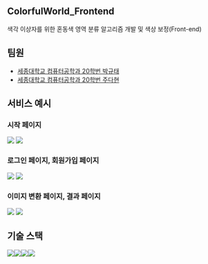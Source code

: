 ## ColorfulWorld_Frontend

색각 이상자를 위한 혼동색 영역 분류 알고리즘 개발 및 색상 보정(Front-end)

## 팀원

- [세종대학교 컴퓨터공학과 20학번 박규태][1]
- [세종대학교 컴퓨터공학과 20학번 주다현][2]

## 서비스 예시

### 시작 페이지
<div>
    <img src="./images/startPage1.png">
    <img src="./images/startPage2.png">
</div>

### 로그인 페이지, 회원가입 페이지
<div>
    <img src="./images/loginPage.png">
    <img src="./images/joinPage.png">
</div>

### 이미지 변환 페이지, 결과 페이지
<div>
    <img src="./images/imgConvertPage.png">
    <img src="./images/resultPage.png">
</div>

## 기술 스택

<div style="display:flex">
  <img src="https://img.shields.io/badge/Figma-F24E1E?style=for-the-badge&logo=Figma&logoColor=white"> 
  <img src="https://img.shields.io/badge/React-61DAFB?style=for-the-badge&logo=React&logoColor=white"> 
  <img src="https://img.shields.io/badge/Javascript-61DQFB?style=for-the-badge&logo=Javascript&logoColor=white"> 
  <img src="https://img.shields.io/badge/Styled-components-pink?style=for-the-badge&logo=Javascript&logoColor=white"> 


</div>

[1]: https://github.com/KyuTae98
[2]: https://github.com/judahhh
